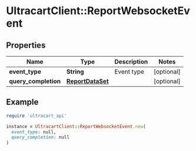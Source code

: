 # UltracartClient::ReportWebsocketEvent

## Properties

| Name | Type | Description | Notes |
| ---- | ---- | ----------- | ----- |
| **event_type** | **String** | Event type | [optional] |
| **query_completion** | [**ReportDataSet**](ReportDataSet.md) |  | [optional] |

## Example

```ruby
require 'ultracart_api'

instance = UltracartClient::ReportWebsocketEvent.new(
  event_type: null,
  query_completion: null
)
```

